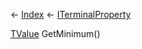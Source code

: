 ← [Index](Api-Index) ← [ITerminalProperty<TValue>](Sandbox.ModAPI.Interfaces.ITerminalProperty`1)

[TValue]() GetMinimum()